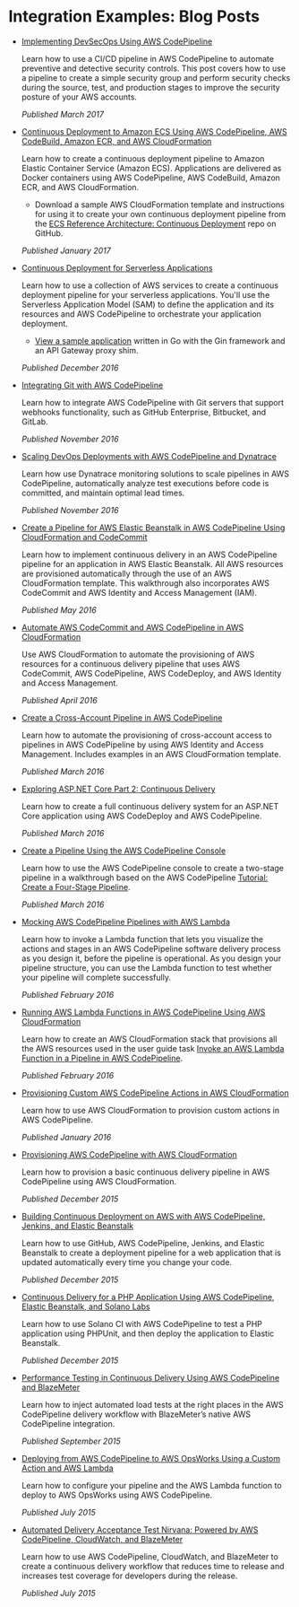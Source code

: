 # Integration Examples: Blog Posts<a name="integrations-community-blogposts"></a>

+ [Implementing DevSecOps Using AWS CodePipeline](https://aws.amazon.com/blogs/devops/implementing-devsecops-using-aws-codepipeline/)

  Learn how to use a CI/CD pipeline in AWS CodePipeline to automate preventive and detective security controls\. This post covers how to use a pipeline to create a simple security group and perform security checks during the source, test, and production stages to improve the security posture of your AWS accounts\.

  *Published March 2017*

+ [Continuous Deployment to Amazon ECS Using AWS CodePipeline, AWS CodeBuild, Amazon ECR, and AWS CloudFormation](https://aws.amazon.com/blogs/compute/continuous-deployment-to-amazon-ecs-using-aws-codepipeline-aws-codebuild-amazon-ecr-and-aws-cloudformation/)

  Learn how to create a continuous deployment pipeline to Amazon Elastic Container Service \(Amazon ECS\)\. Applications are delivered as Docker containers using AWS CodePipeline, AWS CodeBuild, Amazon ECR, and AWS CloudFormation\. 

  + Download a sample AWS CloudFormation template and instructions for using it to create your own continuous deployment pipeline from the [ECS Reference Architecture: Continuous Deployment](https://github.com/awslabs/ecs-refarch-continuous-deployment) repo on GitHub\.

  *Published January 2017*

+ [Continuous Deployment for Serverless Applications](https://aws.amazon.com/blogs/compute/continuous-deployment-for-serverless-applications/)

  Learn how to use a collection of AWS services to create a continuous deployment pipeline for your serverless applications\. You'll use the Serverless Application Model \(SAM\) to define the application and its resources and AWS CodePipeline to orchestrate your application deployment\. 

  + [View a sample application](https://gist.github.com/SAPessi/246b278b6b7502b157a9fbaf3981d103) written in Go with the Gin framework and an API Gateway proxy shim\.

  *Published December 2016*

+ [Integrating Git with AWS CodePipeline](https://aws.amazon.com/blogs/devops/integrating-git-with-aws-codepipeline/)

  Learn how to integrate AWS CodePipeline with Git servers that support webhooks functionality, such as GitHub Enterprise, Bitbucket, and GitLab\.

  *Published November 2016*

+ [Scaling DevOps Deployments with AWS CodePipeline and Dynatrace](https://www.dynatrace.com/blog/scaling-devops-deployments-with-aws-codepipeline-dynatrace/)

  Learn how use Dynatrace monitoring solutions to scale pipelines in AWS CodePipeline, automatically analyze test executions before code is committed, and maintain optimal lead times\.

  *Published November 2016*

+ [Create a Pipeline for AWS Elastic Beanstalk in AWS CodePipeline Using CloudFormation and CodeCommit](http://www.stelligent.com/automation/create-a-pipeline-for-elastic-beanstalk-in-codepipeline-using-cloudformation-and-codecommit/)

  Learn how to implement continuous delivery in an AWS CodePipeline pipeline for an application in AWS Elastic Beanstalk\. All AWS resources are provisioned automatically through the use of an AWS CloudFormation template\. This walkthrough also incorporates AWS CodeCommit and AWS Identity and Access Management \(IAM\)\.

  *Published May 2016*

+ [Automate AWS CodeCommit and AWS CodePipeline in AWS CloudFormation](http://www.stelligent.com/automation/automate-codecommit-and-codepipeline-in-aws-cloudformation/)

  Use AWS CloudFormation to automate the provisioning of AWS resources for a continuous delivery pipeline that uses AWS CodeCommit, AWS CodePipeline, AWS CodeDeploy, and AWS Identity and Access Management\.

  *Published April 2016*

+ [Create a Cross\-Account Pipeline in AWS CodePipeline](http://www.stelligent.com/automation/create-a-cross-account-pipeline-in-aws-cloudformation/)

  Learn how to automate the provisioning of cross\-account access to pipelines in AWS CodePipeline by using AWS Identity and Access Management\. Includes examples in an AWS CloudFormation template\.

  *Published March 2016*

+ [Exploring ASP\.NET Core Part 2: Continuous Delivery](https://blogs.aws.amazon.com/net/post/Tx2EHIJAM9LIW8G/Exploring-ASP-NET-Core-Part-2-Continuous-Delivery)

  Learn how to create a full continuous delivery system for an ASP\.NET Core application using AWS CodeDeploy and AWS CodePipeline\.

  *Published March 2016*

+ [Create a Pipeline Using the AWS CodePipeline Console](http://www.stelligent.com/cloud/create-a-pipeline-using-the-aws-codepipeline-console/)

  Learn how to use the AWS CodePipeline console to create a two\-stage pipeline in a walkthrough based on the AWS CodePipeline [Tutorial: Create a Four\-Stage Pipeline](tutorials-four-stage-pipeline.md)\.

  *Published March 2016*

+ [Mocking AWS CodePipeline Pipelines with AWS Lambda](http://www.stelligent.com/automation/mocking-aws-codepipeline-pipelines-with-lambda/)

  Learn how to invoke a Lambda function that lets you visualize the actions and stages in an AWS CodePipeline software delivery process as you design it, before the pipeline is operational\. As you design your pipeline structure, you can use the Lambda function to test whether your pipeline will complete successfully\.

  *Published February 2016*

+ [Running AWS Lambda Functions in AWS CodePipeline Using AWS CloudFormation](http://www.stelligent.com/automation/aws-lambda-functions-aws-codepipeline-cloudformation/)

  Learn how to create an AWS CloudFormation stack that provisions all the AWS resources used in the user guide task [Invoke an AWS Lambda Function in a Pipeline in AWS CodePipeline](actions-invoke-lambda-function.md)\.

  *Published February 2016*

+ [Provisioning Custom AWS CodePipeline Actions in AWS CloudFormation](http://www.stelligent.com/automation/provisioning-custom-codepipeline-actions-in-cloudformation/)

  Learn how to use AWS CloudFormation to provision custom actions in AWS CodePipeline\.

  *Published January 2016*

+ [Provisioning AWS CodePipeline with AWS CloudFormation](http://www.stelligent.com/automation/provisioning-aws-codepipeline-with-cloudformation/)

  Learn how to provision a basic continuous delivery pipeline in AWS CodePipeline using AWS CloudFormation\.

  *Published December 2015*

+ [Building Continuous Deployment on AWS with AWS CodePipeline, Jenkins, and Elastic Beanstalk](https://blogs.aws.amazon.com/application-management/post/Tx34AXRMYLXG5OT/Building-Continuous-Deployment-on-AWS-with-AWS-CodePipeline-Jenkins-and-AWS-Elas)

  Learn how to use GitHub, AWS CodePipeline, Jenkins, and Elastic Beanstalk to create a deployment pipeline for a web application that is updated automatically every time you change your code\.

  *Published December 2015*

+ [Continuous Delivery for a PHP Application Using AWS CodePipeline, Elastic Beanstalk, and Solano Labs](https://blogs.aws.amazon.com/application-management/post/TxYSRRBH57NP2P/Continuous-Delivery-for-a-PHP-Application-Using-AWS-CodePipeline-AWS-Elastic-Bea)

  Learn how to use Solano CI with AWS CodePipeline to test a PHP application using PHPUnit, and then deploy the application to Elastic Beanstalk\.

  *Published December 2015*

+ [Performance Testing in Continuous Delivery Using AWS CodePipeline and BlazeMeter](https://aws.amazon.com/blogs/apn/performance-testing-in-continuous-delivery-using-aws-codepipeline-and-blazemeter/)

  Learn how to inject automated load tests at the right places in the AWS CodePipeline delivery workflow with BlazeMeter’s native AWS CodePipeline integration\.

  *Published September 2015*

+ [Deploying from AWS CodePipeline to AWS OpsWorks Using a Custom Action and AWS Lambda](http://hipsterdevblog.com/blog/2015/07/28/deploying-from-codepipeline-to-opsworks-using-a-custom-action-and-lambda/)

  Learn how to configure your pipeline and the AWS Lambda function to deploy to AWS OpsWorks using AWS CodePipeline\.

  *Published July 2015*

+ [Automated Delivery Acceptance Test Nirvana: Powered by AWS CodePipeline, CloudWatch, and BlazeMeter](https://blazemeter.com/blog/automated-delivery-acceptance-test-nirvana)

  Learn how to use AWS CodePipeline, CloudWatch, and BlazeMeter to create a continuous delivery workflow that reduces time to release and increases test coverage for developers during the release\.

  *Published July 2015*